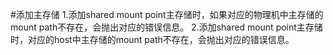 #添加主存储
1.添加shared mount point主存储时，如果对应的物理机中主存储的mount path不存在，会抛出对应的错误信息。
2.添加shared mount point主存储时，对应的host中主存储的mount path不存在，会抛出对应的错误信息。